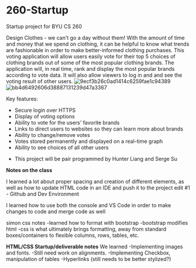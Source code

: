 # 260-Startup
Startup project for BYU CS 260

Design
Clothes - we can't go a day without them! With the amount of time and money that we spend on clothing, it can be helpful to know what trends are fashionable in order to make better-informed clothing purchases. This voting application will allow users easily vote for their top 5 choices of clothing brands out of some of the most popular clothing brands. The application will, in real time, rank and display the most popular brands according to vote data. It will also allow viewers to log in and and see the voting result of other users. 
![9ecf3b26c0ad1414c6259fae1c94389](https://user-images.githubusercontent.com/40726787/215228147-a1e060b3-d2d5-46d1-8b9c-a9c5a4b34e74.jpg)
![bb4d6492606d38887131239d47a3367](https://user-images.githubusercontent.com/40726787/215228153-14d0f83b-cb5f-429c-b846-613e1860df00.jpg)


Key features:
- Secure login over HTTPS
- Display of voting options
- Ability to vote for the users' favorite brands
- Links to direct users to websites so they can learn more about brands
- Ability to change/remove votes
- Votes stored permanently and displayed on a real-time graph
- Ability to see choices of all other users

* This project will be pair programmed by Hunter Liang and Serge Su




**Notes on the class**

I learned a lot about proper spacing and creation of different elements, as well as how to update HTML code in an IDE and push it to the project
edit #1 - Github and Dev Environment

I learned how to use both the console and VS Code in order to make changes to code and merge code as well

simon css notes -learned how to format with bootstrap -bootstrap modifies html -css is what ultimately brings formatting, away from standard boxes/containers to flexible columns, rows, tables, etc.

**HTML/CSS Startup/deliverable notes**
We learned 
-Implementing images and fonts.
-Still need work on alignments.
-Implementing Checkbox, manipulation of tables
-Hyperlinks (still needs to be better stylized?)
